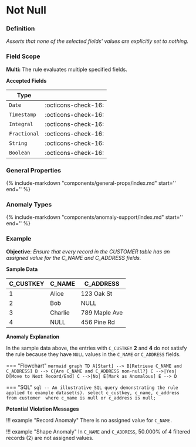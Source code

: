 # Not Null

### Definition

*Asserts that none of the selected fields' values are explicitly set to nothing.*

### Field Scope

**Multi:** The rule evaluates multiple specified fields.

**Accepted Fields**

| Type        |                             |
|-------------|-----------------------------|
| `Date`      | <div style="text-align:center">:octicons-check-16:</div>         |
| `Timestamp` | <div style="text-align:center">:octicons-check-16:</div>         |
| `Integral`  | <div style="text-align:center">:octicons-check-16:</div>         |
| `Fractional`| <div style="text-align:center">:octicons-check-16:</div>         |
| `String`    | <div style="text-align:center">:octicons-check-16:</div>         |
| `Boolean`   | <div style="text-align:center">:octicons-check-16:</div>         |

### General Properties

{%
    include-markdown "components/general-props/index.md"
    start='<!-- all-props--start -->'
    end='<!-- all-props--end -->'
%}

### Anomaly Types

{%
    include-markdown "components/anomaly-support/index.md"
    start='<!-- all-types--start -->'
    end='<!-- all-types--end -->'
%}

### Example

**Objective**: *Ensure that every record in the CUSTOMER table has an assigned value for the C_NAME and C_ADDRESS fields.*

**Sample Data**

| C_CUSTKEY | C_NAME   | C_ADDRESS       |
|-----------|----------|-----------------|
| 1         | Alice    | 123 Oak St      |
| 2         | Bob      | <span class="text-negative">NULL</span>            |
| 3         | Charlie  | 789 Maple Ave   |
| 4         | <span class="text-negative">NULL</span>     | 456 Pine Rd     |

**Anomaly Explanation**

In the sample data above, the entries with `C_CUSTKEY` **2** and **4** do not satisfy the rule because they have `NULL` values in the `C_NAME` or `C_ADDRESS` fields.

=== "Flowchart"
    ```mermaid
    graph TD
    A[Start] --> B[Retrieve C_NAME and C_ADDRESS]
    B --> C{Are C_NAME and C_ADDRESS non-null?}
    C -->|Yes| D[Move to Next Record/End]
    C -->|No| E[Mark as Anomalous]
    E --> D
    ```

=== "SQL"
    ```sql
    -- An illustrative SQL query demonstrating the rule applied to example dataset(s).
    select
        c_custkey,
        c_name,
        c_address
    from customer 
    where
        c_name is null or c_address is null;
    ```

**Potential Violation Messages**

!!! example "Record Anomaly"
    There is no assigned value for `C_NAME`.

!!! example "Shape Anomaly"
    In `C_NAME` and `C_ADDRESS`, 50.000% of 4 filtered records (2) are not assigned values.
